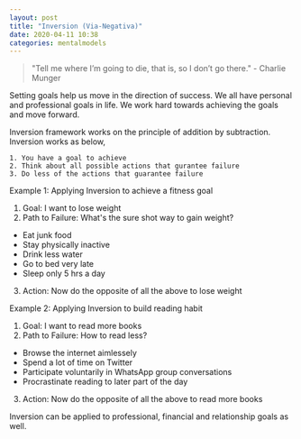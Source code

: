 ```yaml
---
layout: post
title: "Inversion (Via-Negativa)"  
date: 2020-04-11 10:38
categories: mentalmodels
---
```

>  "Tell me where I’m going to die, that is, so I don’t go there." - Charlie Munger

Setting goals help us move in the direction of success. We all have personal and professional goals in life. We work hard towards achieving the goals and move forward. 

Inversion framework works on the principle of addition by subtraction. Inversion works as below, 
```
1. You have a goal to achieve
2. Think about all possible actions that gurantee failure
3. Do less of the actions that guarantee failure
```
Example 1: Applying Inversion to achieve a fitness goal
1. Goal: I want to lose weight 
2. Path to Failure: What's the sure shot way to gain weight?
* Eat junk food
* Stay physically inactive 
* Drink less water
* Go to bed very late 
* Sleep only 5 hrs a day
3. Action: Now do the opposite of all the above to lose weight

Example 2: Applying Inversion to build reading habit
1. Goal: I want to read more books
2. Path to Failure: How to read less?
* Browse the internet aimlessely
* Spend a lot of time on Twitter
* Participate voluntarily in WhatsApp group conversations
* Procrastinate reading to later part of the day
3. Action: Now do the opposite of all the above to read more books

Inversion can be applied to professional, financial and relationship goals as well.